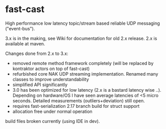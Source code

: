 fast-cast
=========


High performance low latency topic/stream based reliable UDP messaging ("event-bus").

3.x is in the making, see Wiki for documentation for old 2.x release. 2.x is available at maven.

Changes done from 2.x to 3.x:
- removed remote method framework completely (will be replaced by kontraktor actors on top of fast-cast)
- refurbished core NAK UDP streaming implementation. Renamed many classes to improve understandability
- simplified API significantly
- 3.0 has been optimized for low latency (2.x is a bastard latency wise ..). Depending on hardware/OS I have seen average latencies of <5 micro seconds. Detailed measurements (outliers+deviation) still open.
- requires fast-serialization 2.17 branch build for struct support
- allocation free under normal operation

build files broken currently (using IDE in dev).
